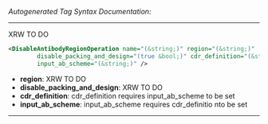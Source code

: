 _Autogenerated Tag Syntax Documentation:_

---
XRW TO DO

```xml
<DisableAntibodyRegionOperation name="(&string;)" region="(&string;)"
        disable_packing_and_design="(true &bool;)" cdr_definition="(&string;)"
        input_ab_scheme="(&string;)" />
```

-   **region**: XRW TO DO
-   **disable_packing_and_design**: XRW TO DO
-   **cdr_definition**: cdr_definition requires input_ab_scheme to be set
-   **input_ab_scheme**: input_ab_scheme requires cdr_definitio nto be set

---
